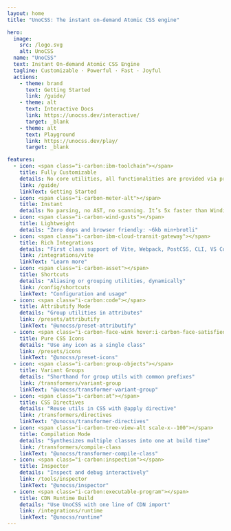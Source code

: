 ```yaml
---
layout: home
title: "UnoCSS: The instant on-demand Atomic CSS engine"

hero:
  image:
    src: /logo.svg
    alt: UnoCSS
  name: "UnoCSS"
  text: Instant On-demand Atomic CSS Engine
  tagline: Customizable · Powerful · Fast · Joyful
  actions:
    - theme: brand
      text: Getting Started
      link: /guide/
    - theme: alt
      text: Interactive Docs
      link: https://unocss.dev/interactive/
      target: _blank
    - theme: alt
      text: Playground
      link: https://unocss.dev/play/
      target: _blank

features:
  - icon: <span class="i-carbon:ibm-toolchain"></span>
    title: Fully Customizable
    details: No core utilities, all functionalities are provided via presets.
    link: /guide/
    linkText: Getting Started
  - icon: <span class="i-carbon-meter-alt"></span>
    title: Instant
    details: No parsing, no AST, no scanning. It’s 5x faster than Windi CSS or Tailwind JIT.
  - icon: <span class="i-carbon-wind-gusts"></span>
    title: Lightweight
    details: "Zero deps and browser friendly: ~6kb min+brotli"
  - icon: <span class="i-carbon-ibm-cloud-transit-gateway"></span>
    title: Rich Integrations
    details: "First class support of Vite, Webpack, PostCSS, CLI, VS Code, ESLint, etc."
    link: /integrations/vite
    linkText: "Learn more"
  - icon: <span class="i-carbon-asset"></span>
    title: Shortcuts
    details: "Aliasing or grouping utilities, dynamically"
    link: /config/shortcuts
    linkText: "Configuration and usage"
  - icon: <span class="i-carbon:code"></span>
    title: Attributify Mode
    details: "Group utilities in attributes"
    link: /presets/attributify
    linkText: "@unocss/preset-attributify"
  - icon: <span class="i-carbon-face-wink hover:i-carbon-face-satisfied"></span>
    title: Pure CSS Icons
    details: "Use any icon as a single class"
    link: /presets/icons 
    linkText: "@unocss/preset-icons"
  - icon: <span class="i-carbon:group-objects"></span>
    title: Variant Groups
    details: "Shorthand for group utils with common prefixes"
    link: /transformers/variant-group
    linkText: "@unocss/transformer-variant-group"
  - icon: <span class="i-carbon:at"></span>
    title: CSS Directives
    details: "Reuse utils in CSS with @apply directive"
    link: /transformers/directives
    linkText: "@unocss/transformer-directives"
  - icon: <span class="i-carbon-tree-view-alt scale-x--100"></span>
    title: Compilation Mode
    details: "Synthesizes multiple classes into one at build time"
    link: /transformers/compile-class
    linkText: "@unocss/transformer-compile-class"
  - icon: <span class="i-carbon:inspection"></span>
    title: Inspector
    details: "Inspect and debug interactively"
    link: /tools/inspector
    linkText: "@unocss/inspector"
  - icon: <span class="i-carbon:executable-program"></span>
    title: CDN Runtime Build
    details: "Use UnoCSS with one line of CDN import"
    link: /integrations/runtime
    linkText: "@unocss/runtime"
---
```

